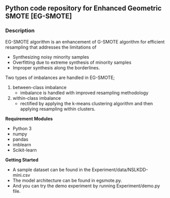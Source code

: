 ## Python code repository for Enhanced Geometric SMOTE [EG-SMOTE] 

### Description
EG-SMOTE algorithm is an enhancement of G-SMOTE algorithm for efficient resampling that addresses the limitations of 
* Synthesizing noisy minority samples
* Overfitting due to extreme synthesis of minority samples
* Improper synthesis along the borderlines.
  
Two types of imbalances are handled in EG-SMOTE; 
1) between-class imbalance
    - imbalance is handled with improved resampling methodology
2) within-class imbalance
    - rectified by applying the k-means clustering algorithm and then applying resampling within clusters. 
    

**Requirement Modules**   
* Python 3
* numpy
* pandas
* imblearn
* Scikit-learn  


**Getting Started**  
* A sample dataset can be found in the Experiment/data/NSLKDD-mini.csv  
* The model architecture can be found in egsmote.py. 
* And you can try the demo experiment by running Experiment/demo.py file.
